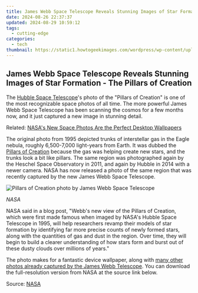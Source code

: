 ```yaml
---
title: James Webb Space Telescope Reveals Stunning Images of Star Formation - The Pillars of Creation
date: 2024-08-26 22:37:37
updated: 2024-08-29 10:59:12
tags:
  - cutting-edge
categories:
  - tech
thumbnail: https://static1.howtogeekimages.com/wordpress/wp-content/uploads/2022/10/Pillars-of-creation.jpg
---
```


## James Webb Space Telescope Reveals Stunning Images of Star Formation - The Pillars of Creation

The [Hubble Space Telescope](https://article-files.techidaily.com/2024-approved-harmonizing-audioscapevisumedia-network/)'s photo of the "Pillars of Creation" is one of the most recognizable space photos of all time. The more powerful James Webb Space Telescope has been scanning the cosmos for a few months now, and it just captured a new image in stunning detail.

Related: [NASA's New Space Photos Are the Perfect Desktop Wallpapers](https://some-skills.techidaily.com/updated-tuxera-nero-reader-comprehensive-multimedia-tool/) 

 The original photo from 1995 depicted trunks of interstellar gas in the Eagle nebula, roughly 6,500-7,000 light-years from Earth. It was dubbed the [Pillars of Creation](https://en.wikipedia.org/wiki/Pillars%5Fof%5FCreation) because the gas was helping create new stars, and the trunks look a bit like pillars. The same region was photographed again by the Heschel Space Observatory in 2011, and again by Hubble in 2014 with a newer camera. NASA has now released a photo of the same region that was recently captured by the new James Webb Space Telescope.

![Pillars of Creation photo by James Webb Space Telescope](https://static1.howtogeekimages.com/wordpress/wp-content/uploads/2022/10/Pillars-of-creation.jpg) 

_NASA_

 NASA said in a blog post, "Webb's new view of the Pillars of Creation, which were first made famous when imaged by NASA's Hubble Space Telescope in 1995, will help researchers revamp their models of star formation by identifying far more precise counts of newly formed stars, along with the quantities of gas and dust in the region. Over time, they will begin to build a clearer understanding of how stars form and burst out of these dusty clouds over millions of years."

 The photo makes for a fantastic device wallpaper, along with [many other photos already captured by the James Webb Telescope](https://some-skills.techidaily.com/updated-tuxera-nero-reader-comprehensive-multimedia-tool/). You can download the full-resolution version from NASA at the source link below.

 Source: [NASA](https://www.nasa.gov/feature/goddard/2022/nasa-s-webb-takes-star-filled-portrait-of-pillars-of-creation)

<ins class="adsbygoogle"
     style="display:block"
     data-ad-format="autorelaxed"
     data-ad-client="ca-pub-7571918770474297"
     data-ad-slot="1223367746"></ins>



<ins class="adsbygoogle"
     style="display:block"
     data-ad-client="ca-pub-7571918770474297"
     data-ad-slot="8358498916"
     data-ad-format="auto"
     data-full-width-responsive="true"></ins>
